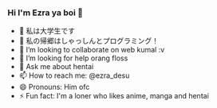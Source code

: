 ### Hi I'm Ezra ya boi 👋

- 🔭 私は大学生です
- 🌱 私の帰郷はしゃっしんとプログラミング！
- 👯 I’m looking to collaborate on web kumal :v
- 🤔 I’m looking for help orang floss
- 💬 Ask me about hentai
- 📫 How to reach me: @ezra_desu
- 😄 Pronouns: Him ofc
- ⚡ Fun fact: I'm a loner who likes anime, manga and hentai
